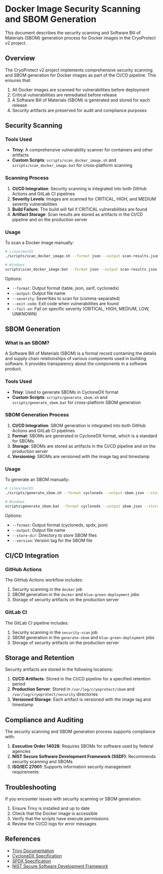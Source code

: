 # Docker Image Security Scanning and SBOM Generation

This document describes the security scanning and Software Bill of Materials (SBOM) generation process for Docker images in the CryoProtect v2 project.

## Overview

The CryoProtect v2 project implements comprehensive security scanning and SBOM generation for Docker images as part of the CI/CD pipeline. This ensures that:

1. All Docker images are scanned for vulnerabilities before deployment
2. Critical vulnerabilities are remediated before release
3. A Software Bill of Materials (SBOM) is generated and stored for each release
4. Security artifacts are preserved for audit and compliance purposes

## Security Scanning

### Tools Used

- **Trivy**: A comprehensive vulnerability scanner for containers and other artifacts
- **Custom Scripts**: `scripts/scan_docker_image.sh` and `scripts/scan_docker_image.bat` for cross-platform scanning

### Scanning Process

1. **CI/CD Integration**: Security scanning is integrated into both GitHub Actions and GitLab CI pipelines
2. **Severity Levels**: Images are scanned for CRITICAL, HIGH, and MEDIUM severity vulnerabilities
3. **Build Failure**: The build will fail if CRITICAL vulnerabilities are found
4. **Artifact Storage**: Scan results are stored as artifacts in the CI/CD pipeline and on the production server

### Usage

To scan a Docker image manually:

```bash
# Linux/macOS
./scripts/scan_docker_image.sh --format json --output scan-results.json --severity CRITICAL,HIGH,MEDIUM --exit-code 1 --fail-on CRITICAL your-image:tag

# Windows
scripts\scan_docker_image.bat --format json --output scan-results.json --severity CRITICAL,HIGH,MEDIUM --exit-code 1 --fail-on CRITICAL your-image:tag
```

Options:
- `--format`: Output format (table, json, sarif, cyclonedx)
- `--output`: Output file name
- `--severity`: Severities to scan for (comma-separated)
- `--exit-code`: Exit code when vulnerabilities are found
- `--fail-on`: Fail on specific severity (CRITICAL, HIGH, MEDIUM, LOW, UNKNOWN)

## SBOM Generation

### What is an SBOM?

A Software Bill of Materials (SBOM) is a formal record containing the details and supply chain relationships of various components used in building software. It provides transparency about the components in a software product.

### Tools Used

- **Trivy**: Used to generate SBOMs in CycloneDX format
- **Custom Scripts**: `scripts/generate_sbom.sh` and `scripts/generate_sbom.bat` for cross-platform SBOM generation

### SBOM Generation Process

1. **CI/CD Integration**: SBOM generation is integrated into both GitHub Actions and GitLab CI pipelines
2. **Format**: SBOMs are generated in CycloneDX format, which is a standard for SBOMs
3. **Storage**: SBOMs are stored as artifacts in the CI/CD pipeline and on the production server
4. **Versioning**: SBOMs are versioned with the image tag and timestamp

### Usage

To generate an SBOM manually:

```bash
# Linux/macOS
./scripts/generate_sbom.sh --format cyclonedx --output sbom.json --store-dir ./sbom --version 1.0.0 your-image:tag

# Windows
scripts\generate_sbom.bat --format cyclonedx --output sbom.json --store-dir .\sbom --version 1.0.0 your-image:tag
```

Options:
- `--format`: Output format (cyclonedx, spdx, json)
- `--output`: Output file name
- `--store-dir`: Directory to store SBOM files
- `--version`: Version tag for the SBOM file

## CI/CD Integration

### GitHub Actions

The GitHub Actions workflow includes:

1. Security scanning in the `docker` job
2. SBOM generation in the `docker` and `blue-green-deployment` jobs
3. Storage of security artifacts on the production server

### GitLab CI

The GitLab CI pipeline includes:

1. Security scanning in the `security-scan` job
2. SBOM generation in the `generate-sbom` and `blue-green-deployment` jobs
3. Storage of security artifacts on the production server

## Storage and Retention

Security artifacts are stored in the following locations:

1. **CI/CD Artifacts**: Stored in the CI/CD pipeline for a specified retention period
2. **Production Server**: Stored in `/var/log/cryoprotect/sbom` and `/var/log/cryoprotect/security` directories
3. **Versioned Storage**: Each artifact is versioned with the image tag and timestamp

## Compliance and Auditing

The security scanning and SBOM generation process supports compliance with:

1. **Executive Order 14028**: Requires SBOMs for software used by federal agencies
2. **NIST Secure Software Development Framework (SSDF)**: Recommends security scanning and SBOMs
3. **ISO/IEC 27001**: Supports information security management requirements

## Troubleshooting

If you encounter issues with security scanning or SBOM generation:

1. Ensure Trivy is installed and up to date
2. Check that the Docker image is accessible
3. Verify that the scripts have execute permissions
4. Review the CI/CD logs for error messages

## References

- [Trivy Documentation](https://aquasecurity.github.io/trivy/latest/)
- [CycloneDX Specification](https://cyclonedx.org/specification/overview/)
- [SPDX Specification](https://spdx.dev/specifications/)
- [NIST Secure Software Development Framework](https://csrc.nist.gov/Projects/ssdf)